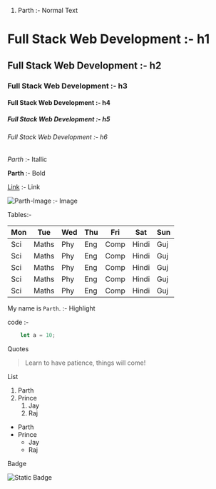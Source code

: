 
1. Parth :- Normal Text


# Full Stack Web Development :- h1

## Full Stack Web Development :- h2

### Full Stack Web Development :- h3

#### Full Stack Web Development :- h4

##### Full Stack Web Development :- h5

###### Full Stack Web Development :- h6


_Parth_ :- Itallic

**Parth** :- Bold


[Link](https://github.com/parthbaldaniya00) :- Link


![Parth-Image](https://avatars.githubusercontent.com/u/154694900?v=4) :- Image


Tables:-

| Mon | Tue | Wed | Thu | Fri | Sat | Sun |
|---|---|---|---|---|---|---|
| Sci | Maths | Phy | Eng | Comp | Hindi | Guj |
| Sci | Maths | Phy | Eng | Comp | Hindi | Guj |
| Sci | Maths | Phy | Eng | Comp | Hindi | Guj |
| Sci | Maths | Phy | Eng | Comp | Hindi | Guj |
| Sci | Maths | Phy | Eng | Comp | Hindi | Guj |


My name is `Parth`. :- Highlight


code :-
```javascript
    let a = 10;
```


Quotes
>Learn to have patience, things will come!


List

1. Parth
2. Prince
    1. Jay
    2. Raj

- Parth
- Prince
    - Jay
    - Raj


Badge 

![Static Badge](https://img.shields.io/badge/Parth-Profile-Green?style=Github&label=Parth&color=green)

